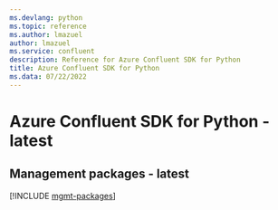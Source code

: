 ```yaml
---
ms.devlang: python
ms.topic: reference
ms.author: lmazuel
author: lmazuel
ms.service: confluent
description: Reference for Azure Confluent SDK for Python
title: Azure Confluent SDK for Python
ms.data: 07/22/2022
---
```

# Azure Confluent SDK for Python - latest

## Management packages - latest
[!INCLUDE [mgmt-packages](confluent-mgmt-index.md)]
